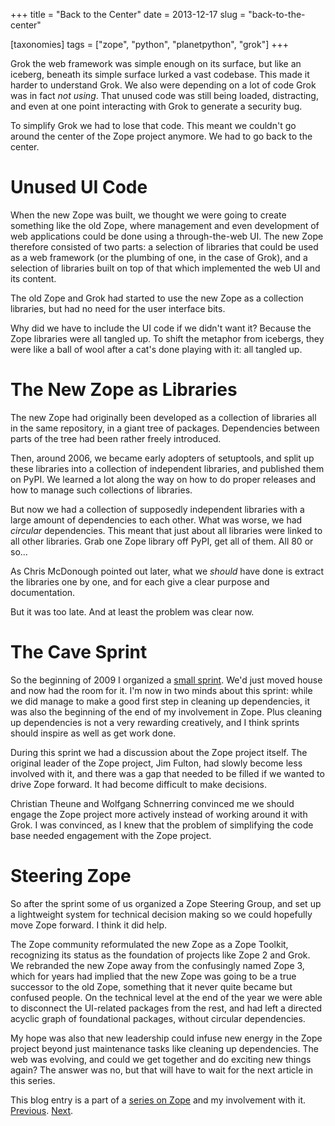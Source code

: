 +++
title = "Back to the Center"
date = 2013-12-17
slug = "back-to-the-center"

[taxonomies]
tags = ["zope", "python", "planetpython", "grok"]
+++

Grok the web framework was simple enough on its surface, but like an
iceberg, beneath its simple surface lurked a vast codebase. This made it
harder to understand Grok. We also were depending on a lot of code Grok
was in fact *not using*. That unused code was still being loaded,
distracting, and even at one point interacting with Grok to generate a
security bug.

To simplify Grok we had to lose that code. This meant we couldn't go
around the center of the Zope project anymore. We had to go back to the
center.

# Unused UI Code

When the new Zope was built, we thought we were going to create
something like the old Zope, where management and even development of
web applications could be done using a through-the-web UI. The new Zope
therefore consisted of two parts: a selection of libraries that could be
used as a web framework (or the plumbing of one, in the case of Grok),
and a selection of libraries built on top of that which implemented the
web UI and its content.

The old Zope and Grok had started to use the new Zope as a collection
libraries, but had no need for the user interface bits.

Why did we have to include the UI code if we didn't want it? Because the
Zope libraries were all tangled up. To shift the metaphor from icebergs,
they were like a ball of wool after a cat's done playing with it: all
tangled up.

# The New Zope as Libraries

The new Zope had originally been developed as a collection of libraries
all in the same repository, in a giant tree of packages. Dependencies
between parts of the tree had been rather freely introduced.

Then, around 2006, we became early adopters of setuptools, and split up
these libraries into a collection of independent libraries, and
published them on PyPI. We learned a lot along the way on how to do
proper releases and how to manage such collections of libraries.

But now we had a collection of supposedly independent libraries with a
large amount of dependencies to each other. What was worse, we had
*circular* dependencies. This meant that just about all libraries were
linked to all other libraries. Grab one Zope library off PyPI, get all
of them. All 80 or so...

As Chris McDonough pointed out later, what we *should* have done is
extract the libraries one by one, and for each give a clear purpose and
documentation.

But it was too late. And at least the problem was clear now.

# The Cave Sprint

So the beginning of 2009 I organized a [small
sprint](http://blog.startifact.com/posts/older/cleaning-up-zope-3-s-dependencies.html).
We'd just moved house and now had the room for it. I'm now in two minds
about this sprint: while we did manage to make a good first step in
cleaning up dependencies, it was also the beginning of the end of my
involvement in Zope. Plus cleaning up dependencies is not a very
rewarding creatively, and I think sprints should inspire as well as get
work done.

During this sprint we had a discussion about the Zope project itself.
The original leader of the Zope project, Jim Fulton, had slowly become
less involved with it, and there was a gap that needed to be filled if
we wanted to drive Zope forward. It had become difficult to make
decisions.

Christian Theune and Wolfgang Schnerring convinced me we should engage
the Zope project more actively instead of working around it with Grok. I
was convinced, as I knew that the problem of simplifying the code base
needed engagement with the Zope project.

# Steering Zope

So after the sprint some of us organized a Zope Steering Group, and set
up a lightweight system for technical decision making so we could
hopefully move Zope forward. I think it did help.

The Zope community reformulated the new Zope as a Zope Toolkit,
recognizing its status as the foundation of projects like Zope 2 and
Grok. We rebranded the new Zope away from the confusingly named Zope 3,
which for years had implied that the new Zope was going to be a true
successor to the old Zope, something that it never quite became but
confused people. On the technical level at the end of the year we were
able to disconnect the UI-related packages from the rest, and had left a
directed acyclic graph of foundational packages, without circular
dependencies.

My hope was also that new leadership could infuse new energy in the Zope
project beyond just maintenance tasks like cleaning up dependencies. The
web was evolving, and could we get together and do exciting new things
again? The answer was no, but that will have to wait for the next
article in this series.

This blog entry is a part of a [series on
Zope](http://blog.startifact.com/posts/my-exit-from-zope.html) and my
involvement with it.
[Previous](http://blog.startifact.com/posts/implementing-grok.html).
[Next](http://blog.startifact.com/posts/the-centre-cannot-hold.html).
